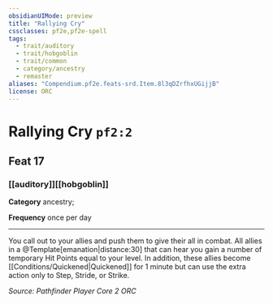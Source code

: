 ```yaml
---
obsidianUIMode: preview
title: "Rallying Cry"
cssclasses: pf2e,pf2e-spell
tags:
  - trait/auditory
  - trait/hobgoblin
  - trait/common
  - category/ancestry
  - remaster
aliases: "Compendium.pf2e.feats-srd.Item.8l3qDZrfhxUGijjB"
license: ORC
---
```

# Rallying Cry `pf2:2`
## Feat 17
### [[auditory]][[hobgoblin]]

**Category** ancestry; 




**Frequency** once per day

* * *

You call out to your allies and push them to give their all in combat. All allies in a @Template\[emanation|distance:30\] that can hear you gain a number of temporary Hit Points equal to your level. In addition, these allies become [[Conditions/Quickened|Quickened]] for 1 minute but can use the extra action only to Step, Stride, or Strike.

*Source: Pathfinder Player Core 2*
*ORC*